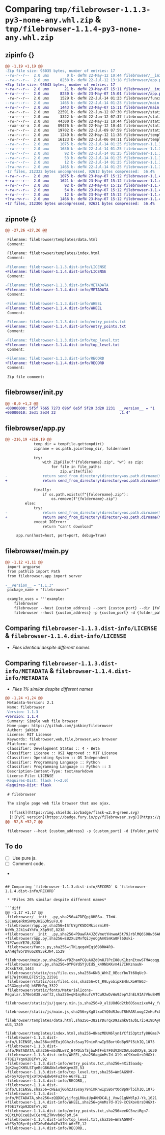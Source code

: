 # Comparing `tmp/filebrowser-1.1.3-py3-none-any.whl.zip` & `tmp/filebrowser-1.1.4-py3-none-any.whl.zip`

## zipinfo {}

```diff
@@ -1,19 +1,19 @@
-Zip file size: 95035 bytes, number of entries: 17
--rw-r--r--  2.0 unx        0 b- defN 22-May-12 10:44 filebrowser/__init__.py
--rw-r--r--  2.0 unx     8238 b- defN 22-Jul-12 13:18 filebrowser/app.py
+Zip file size: 95043 bytes, number of entries: 17
+-rw-r--r--  2.0 unx       21 b- defN 23-May-07 15:11 filebrowser/__init__.py
+-rw-r--r--  2.0 unx     8230 b- defN 23-May-07 15:01 filebrowser/app.py
 -rw-r--r--  2.0 unx     1529 b- defN 22-Jul-14 01:23 filebrowser/funcs.py
--rw-r--r--  2.0 unx     1465 b- defN 22-Jul-14 01:23 filebrowser/main.py
+-rw-r--r--  2.0 unx     1443 b- defN 23-May-07 15:11 filebrowser/main.py
 -rw-r--r--  2.0 unx    22591 b- defN 22-Jun-12 07:30 filebrowser/static/css/file.css
 -rw-r--r--  2.0 unx     3322 b- defN 22-Jun-12 07:37 filebrowser/static/css/file1.css
 -rw-r--r--  2.0 unx    44300 b- defN 22-May-12 10:44 filebrowser/static/fonts/MaterialIcons-Regular.570eb838.woff2
 -rwxr-xr-x  2.0 unx    89476 b- defN 22-May-12 10:44 filebrowser/static/js/jquery.min.js
 -rw-r--r--  2.0 unx    19702 b- defN 22-Jul-09 07:59 filebrowser/static/js/main.js
 -rw-r--r--  2.0 unx     1249 b- defN 22-May-12 11:38 filebrowser/templates/data.html
 -rw-r--r--  2.0 unx    16123 b- defN 22-Jul-06 04:11 filebrowser/templates/index.html
--rw-r--r--  2.0 unx     1075 b- defN 22-Jul-14 01:25 filebrowser-1.1.3.dist-info/LICENSE
--rw-r--r--  2.0 unx     1630 b- defN 22-Jul-14 01:25 filebrowser-1.1.3.dist-info/METADATA
--rw-r--r--  2.0 unx       92 b- defN 22-Jul-14 01:25 filebrowser-1.1.3.dist-info/WHEEL
--rw-r--r--  2.0 unx       53 b- defN 22-Jul-14 01:25 filebrowser-1.1.3.dist-info/entry_points.txt
--rw-r--r--  2.0 unx       12 b- defN 22-Jul-14 01:25 filebrowser-1.1.3.dist-info/top_level.txt
-?rw-rw-r--  2.0 unx     1465 b- defN 22-Jul-14 01:25 filebrowser-1.1.3.dist-info/RECORD
-17 files, 212322 bytes uncompressed, 92613 bytes compressed:  56.4%
+-rw-r--r--  2.0 unx     1075 b- defN 23-May-07 15:12 filebrowser-1.1.4.dist-info/LICENSE
+-rw-r--r--  2.0 unx     1621 b- defN 23-May-07 15:12 filebrowser-1.1.4.dist-info/METADATA
+-rw-r--r--  2.0 unx       92 b- defN 23-May-07 15:12 filebrowser-1.1.4.dist-info/WHEEL
+-rw-r--r--  2.0 unx       54 b- defN 23-May-07 15:12 filebrowser-1.1.4.dist-info/entry_points.txt
+-rw-r--r--  2.0 unx       12 b- defN 23-May-07 15:12 filebrowser-1.1.4.dist-info/top_level.txt
+?rw-rw-r--  2.0 unx     1466 b- defN 23-May-07 15:12 filebrowser-1.1.4.dist-info/RECORD
+17 files, 212306 bytes uncompressed, 92621 bytes compressed:  56.4%
```

## zipnote {}

```diff
@@ -27,26 +27,26 @@
 
 Filename: filebrowser/templates/data.html
 Comment: 
 
 Filename: filebrowser/templates/index.html
 Comment: 
 
-Filename: filebrowser-1.1.3.dist-info/LICENSE
+Filename: filebrowser-1.1.4.dist-info/LICENSE
 Comment: 
 
-Filename: filebrowser-1.1.3.dist-info/METADATA
+Filename: filebrowser-1.1.4.dist-info/METADATA
 Comment: 
 
-Filename: filebrowser-1.1.3.dist-info/WHEEL
+Filename: filebrowser-1.1.4.dist-info/WHEEL
 Comment: 
 
-Filename: filebrowser-1.1.3.dist-info/entry_points.txt
+Filename: filebrowser-1.1.4.dist-info/entry_points.txt
 Comment: 
 
-Filename: filebrowser-1.1.3.dist-info/top_level.txt
+Filename: filebrowser-1.1.4.dist-info/top_level.txt
 Comment: 
 
-Filename: filebrowser-1.1.3.dist-info/RECORD
+Filename: filebrowser-1.1.4.dist-info/RECORD
 Comment: 
 
 Zip file comment:
```

## filebrowser/__init__.py

```diff
@@ -0,0 +1,2 @@
+00000000: 5f5f 7665 7273 696f 6e5f 5f20 3d20 2231  __version__ = "1
+00000010: 2e31 2e34 22                             .1.4"
```

## filebrowser/app.py

```diff
@@ -216,19 +216,19 @@
             temp_dir = tempfile.gettempdir()
             zipname = os.path.join(temp_dir, foldername)
 
             try:
                 with ZipFile(f"{foldername}.zip", "w") as zip:
                     for file in file_paths:
                         zip.write(file)
-                return send_from_directory(directory=os.path.dirname(target), filename=f"{foldername}.zip", as_attachment=True)
+                return send_from_directory(directory=os.path.dirname(target), path=f"{foldername}.zip", as_attachment=True)
 
             finally:
                 if os.path.exists(f"{foldername}.zip"):
                     os.remove(f"{foldername}.zip")
         else:
             try:
-                return send_from_directory(directory=os.path.dirname(target), filename=os.path.basename(target), as_attachment=True)
+                return send_from_directory(directory=os.path.dirname(target), path=os.path.basename(target), as_attachment=True)
             except IOError:
                 return "can't download"
         
     app.run(host=host, port=port, debug=True)
```

## filebrowser/main.py

```diff
@@ -1,12 +1,11 @@
 import argparse
 from pathlib import Path
 from filebrowser.app import server
 
-__version__ = "1.1.3"
 package_name = "filebrowser"
 
 example_uses = '''example:
    filebrowser 
    filebrowser --host {custom_address} --port {custom_port} --dir {folder_path}
    filebrowser --host {custom_address} -p {custom_port} -d {folder_path}'''
```

## Comparing `filebrowser-1.1.3.dist-info/LICENSE` & `filebrowser-1.1.4.dist-info/LICENSE`

 * *Files identical despite different names*

## Comparing `filebrowser-1.1.3.dist-info/METADATA` & `filebrowser-1.1.4.dist-info/METADATA`

 * *Files 1% similar despite different names*

```diff
@@ -1,24 +1,24 @@
 Metadata-Version: 2.1
 Name: filebrowser
-Version: 1.1.3
+Version: 1.1.4
 Summary: Simple web file browser
 Home-page: https://github.com/jakbin/filebrowser
 Author: jakbin
 License: MIT License
 Keywords: filebrowser,web,file,browser,web browser
 Platform: any
 Classifier: Development Status :: 4 - Beta
 Classifier: License :: OSI Approved :: MIT License
 Classifier: Operating System :: OS Independent
 Classifier: Programming Language :: Python
 Classifier: Programming Language :: Python :: 3
 Description-Content-Type: text/markdown
 License-File: LICENSE
-Requires-Dist: flask (<=2.0)
+Requires-Dist: flask
 
 # filebrowser
 
 The single page web file browser that use ajax.
 
  ![flask](https://img.shields.io/badge/flask-≤2.0-green.svg)
  [![PyPI version](https://badge.fury.io/py/filebrowser.svg)](https://pypi.org/project/filebrowser/)
@@ -52,8 +52,7 @@
 
 filebrowser --host {custom_address} -p {custom_port} -d {folder_path}
 ```
 
 ## To do
 - [ ] Use pure js.
 - [ ] Comment code.
-
```

## Comparing `filebrowser-1.1.3.dist-info/RECORD` & `filebrowser-1.1.4.dist-info/RECORD`

 * *Files 26% similar despite different names*

```diff
@@ -1,17 +1,17 @@
-filebrowser/__init__.py,sha256=47DEQpj8HBSa-_TImW-5JCeuQeRkm5NMpJWZG3hSuFU,0
-filebrowser/app.py,sha256=ISfUYgYK5DCMkisrmiK9-NsWh_2Jk1s4Yhfu_X5p9tE,8238
+filebrowser/__init__.py,sha256=PDawFA4JZ6VmetYHnwoA5t79JrblMQ6S08w36AKgCB8,21
+filebrowser/app.py,sha256=EB2Xu2MvfQiJyoCgAm05mKa0Fl6Dski-YIP7weoYE70,8230
 filebrowser/funcs.py,sha256=jTKLqegaWEqj698RW4R9-EAhHqf8orDVuG2K95SkJN4,1529
-filebrowser/main.py,sha256=vfDZhamPCQuAUZd0n8JlPcI08uK1bznEtowSTMAcoqg,1465
+filebrowser/main.py,sha256=0YPGYdSYjUIdS_k49NbKKvm4i7IHKznauN-JCksb7XE,1443
 filebrowser/static/css/file.css,sha256=KNB_WhhZ_0EccYbuTt68qUc9-WF17WjtKHULEFIStZg,22591
 filebrowser/static/css/file1.css,sha256=Qt_R9LyobipXE4kLXoHYEGJ-w2SGXqgtvYQ_b6ERHRg,3322
 filebrowser/static/fonts/MaterialIcons-Regular.570eb838.woff2,sha256=qH1myRsufcVTCu92wDvWo9JepYJhEL9IA7VhuBHMhyY,44300
 filebrowser/static/js/jquery.min.js,sha256=9_aliU8dGd2tb6OSsuzixeV4y_faTqgFtohetphbbj0,89476
 filebrowser/static/js/main.js,sha256=yXg8lxoCYQ0dRJouTRhRARloogC2mHuFc8hMnIozOtc,19702
 filebrowser/templates/data.html,sha256=382IrDurqxD9JZmkGtaJbL7i5HI9DAy8VlsEXo1-oU4,1249
 filebrowser/templates/index.html,sha256=8NazMDUN6lyn1YCf153ptzfy8HGms74PBCd2Gwved8M,16123
-filebrowser-1.1.3.dist-info/LICENSE,sha256=cHEEujGGhzJsSsay79nimRhwIp5BortOd8p9Pl5ihIQ,1075
-filebrowser-1.1.3.dist-info/METADATA,sha256=m5dNLw7Z_B4PDi5fSjbwMfFvb7F0dVZN2OAL6oDAXyE,1630
-filebrowser-1.1.3.dist-info/WHEEL,sha256=g4nMs7d-Xl9-xC9XovUrsDHGXt-FT0E17Yqo92DEfvY,92
-filebrowser-1.1.3.dist-info/entry_points.txt,sha256=4XiI5aadq-IgK2xgCKH5LSTqeBcG86ANxlv9mKqvmZE,53
-filebrowser-1.1.3.dist-info/top_level.txt,sha256=WnSAG9Mf-wbFSy7Q5yr0jx0TX0wEdw04Fu37H-A6rFE,12
-filebrowser-1.1.3.dist-info/RECORD,,
+filebrowser-1.1.4.dist-info/LICENSE,sha256=cHEEujGGhzJsSsay79nimRhwIp5BortOd8p9Pl5ihIQ,1075
+filebrowser-1.1.4.dist-info/METADATA,sha256=zQQDXCyijfcgLRUuiUp4KMDC4Lj_VxwJ1gNWdlpJ-Yk,1621
+filebrowser-1.1.4.dist-info/WHEEL,sha256=g4nMs7d-Xl9-xC9XovUrsDHGXt-FT0E17Yqo92DEfvY,92
+filebrowser-1.1.4.dist-info/entry_points.txt,sha256=eeKC5nziRgn7-xQJtLMQCce8iwCCerNL2TWvvbOqFpM,54
+filebrowser-1.1.4.dist-info/top_level.txt,sha256=WnSAG9Mf-wbFSy7Q5yr0jx0TX0wEdw04Fu37H-A6rFE,12
+filebrowser-1.1.4.dist-info/RECORD,,
```

